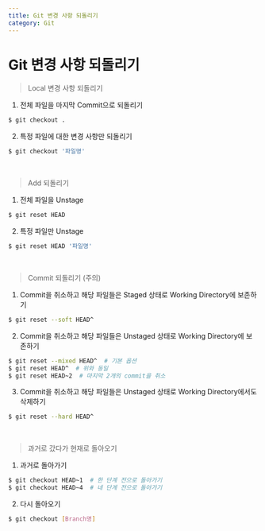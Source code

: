 ```yaml
---
title: Git 변경 사항 되돌리기
category: Git
---
```


# Git 변경 사항 되돌리기


> Local 변경 사항 되돌리기
 

1. 전체 파일을 마지막 Commit으로 되돌리기

```bash
$ git checkout .
```

2. 특정 파일에 대한 변경 사항만 되돌리기

```bash
$ git checkout '파일명'
```

<br>

> Add 되돌리기
 

1. 전체 파일을 Unstage

```bash
$ git reset HEAD
```

2. 특정 파일만 Unstage

```bash
$ git reset HEAD '파일명'
```

<br>

> Commit 되돌리기 (주의)
 

1. Commit을 취소하고 해당 파일들은 Staged 상태로 Working Directory에 보존하기

```bash
$ git reset --soft HEAD^
```

2. Commit을 취소하고 해당 파일들은 Unstaged 상태로 Working Directory에 보존하기

```bash
$ git reset --mixed HEAD^  # 기본 옵션
$ git reset HEAD^  # 위와 동일
$ git reset HEAD~2  # 마지막 2개의 commit을 취소
```

3. Commit을 취소하고 해당 파일들은 Unstaged 상태로 Working Directory에서도 삭제하기

```bash
$ git reset --hard HEAD^
```
 
<br>

> 과거로 갔다가 현재로 돌아오기
 

1. 과거로 돌아가기

```bash
$ git checkout HEAD~1  # 한 단계 전으로 돌아가기
$ git checkout HEAD~4  # 네 단계 전으로 돌아가기
```

2. 다시 돌아오기

```bash
$ git checkout [Branch명]
```